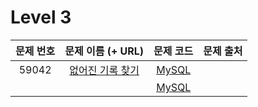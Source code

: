 # Level 3

| 문제 번호 | 문제 이름 (+ URL) | 문제 코드 | 문제 출처 |
|:----------:|:----------:|:----------:|:----------:|
| 59042 | [없어진 기록 찾기](https://programmers.co.kr/learn/courses/30/lessons/59042) | [MySQL](https://github.com/kang-heesue/algorithm/blob/main/programmers/SQL/Level_3/59042-%EC%97%86%EC%96%B4%EC%A7%84%20%EA%B8%B0%EB%A1%9D%20%EC%B0%BE%EA%B8%B0.sql) |  |
|  | []() | [MySQL]() |  |
